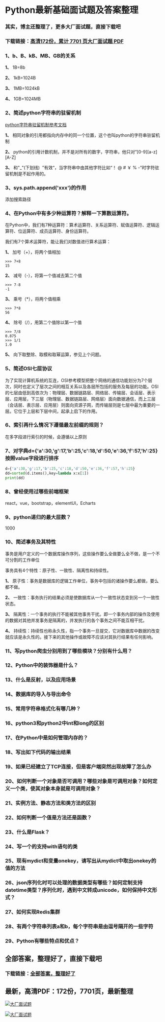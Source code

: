 # Python最新基础面试题及答案整理

### 其实，博主还整理了，更多大厂面试题，直接下载吧

### 下载链接：[高清172份，累计 7701 页大厂面试题  PDF](https://github.com/souyunku/DevBooks/blob/master/docs/index.md)



### 1、b、B、kB、MB、GB的关系

**1、** 1B=8b

**2、** 1kB=1024B

**3、** 1MB=1024kB

**4、** 1GB=1024MB


### 2、简述python字符串的驻留机制

[python字符串驻留机制参考文档](https://www.cnblogs.com/asmer-stone/p/4802800.html)

**1、** 相同对象的引用都指向内存中的同一个位置，这个也叫python的字符串驻留机制

**2、** python的引用计数机制，并不是对所有的数字，字符串，他只对”[0-9][a-z][A-Z]

**3、** 和"_"(下划线)  ”有效“，当字符串中由其他字符比如“！ @ # ￥ % -”时字符驻留机制是不起作用的。


### 3、sys.path.append('xxx')的作用

添加搜索路径


### 4、在Python中有多少种运算符？解释一下算数运算符。

在Python中，我们有7种运算符：算术运算符、关系运算符、赋值运算符、逻辑运算符、位运算符、成员运算符、身份运算符。

我们有7个算术运算符，能让我们对数值进行算术运算：

**1、** 加号（+），将两个值相加

```
>>> 7+8
15
```

**2、** 减号（-），将第一个值减去第二个值

```
>>> 7-8
-1
```

**3、** 乘号（*），将两个值相乘

```
>>> 7*8
56
```

**4、** 除号（/），用第二个值除以第一个值

```
>>> 7/8
0.875
>>> 1/1
1.0
```

**5、** 向下取整除、取模和取幂运算，参见上个问题。


### 5、简述OSI七层协议

为了实现计算机系统的互连，OSI参考模型把整个网络的通信功能划分为7个层次，同时也定义了层次之间的相互关系以及各层所包括的服务及每层的功能。OSI的七层由低到高依次为：物理层、数据链路层、网络层、传输层、会话层、表示层、应用层，下三层（物理层、数据链路层、网络层）面向数据通信，而上三层（会话层、表示层、应用层）则面向资源子网，而传输层则是七层中最为重要的一层。它位于上层和下层中间，起承上启下的作用。


### 6、索引再什么情况下遵循最左前缀的规则？

在多字段进行索引的时候，会遵循以上原则


### 7、对字典d={'a':30,'g':17,'b':25,'c':18,'d':50,'e':36,'f':57,'h':25}按照value字段进行排序

```python
d={'a':30,'g':17,'b':25,'c':18,'d':50,'e':36,'f':57,'h':25}
dd=sorted(d.items(),key=lambda x:x[1])
print(dd)
```


### 8、曾经使用过哪些前端框架

react，vue，bootstrap，elementUI，Echarts


### 9、python递归的最大层数？

1000


### 10、简述事务及其特性

事务是用户定义的一个数据库操作序列，这些操作要么全做要么全不做，是一个不可分割的工作单位

事务具有4个特性：原子性、一致性、隔离性和持续性。

**1、** 原子性：事务是数据库的逻辑工作单位，事务中包括的诸操作要么都做，要么都不做。

**2、** 一致性：事务执行的结果必须是使数据库从一个一致性状态变到另一个一致性状态。

**3、** 隔离性：一个事务的执行不能被其他事务干扰。即一个事务内部的操作及使用的数据对其他并发事务是隔离的，并发执行的各个事务之间不能互相干扰。

**4、** 持续性：持续性也称永久性，指一个事务一旦提交，它对数据库中数据的改变就应该是永久性的。接下来的其他操作或故障不应该对其执行结果有任何影响。


### 11、写python爬虫分别用到了哪些模块？分别有什么用？
### 12、Python中的装饰器是什么？
### 13、什么是反射，以及应用场景
### 14、数据库的导入与导出命令
### 15、常用字符串格式化有哪几种？
### 16、python3和python2中int和long的区别
### 17、在Python中是如何管理内存的？
### 18、写出如下代码的输出结果
### 19、如果已经建立了TCP连接，但是客户端突然出现故障了怎么办
### 20、如何判断一个对象是否可调用？哪些对象是可调用对象？如何定义一个类，使其对象本身就是可调用对象？
### 21、实例方法、静态方法和类方法的区别
### 22、如何判断一个值是方法还是函数？
### 23、什么是Flask？
### 24、写一个的支持with语句的类
### 25、现有mydict和变量onekey，请写出从mydict中取出onekey的值的方法
### 26、json序列化时可以处理的数据类型有哪些？如何定制支持datetime类型？序列化时，遇到中文转成unicode，如何保持中文形式？
### 27、如何实现Redis集群
### 28、有两个字符串列表a和b，每个字符串是由逗号隔开的一些字符
### 29、Python有哪些特点和优点？




## 全部答案，整理好了，直接下载吧

### 下载链接：[全部答案，整理好了](https://www.souyunku.com/wp-content/uploads/weixin/githup-weixin-2.png)




## 最新，高清PDF：172份，7701页，最新整理

[![大厂面试题](https://www.souyunku.com/wp-content/uploads/weixin/mst.png "架构师专栏")](https://www.souyunku.com/wp-content/uploads/weixin/githup-weixin.png "架构师专栏")

[![大厂面试题](https://www.souyunku.com/wp-content/uploads/weixin/githup-weixin.png "架构师专栏")](https://www.souyunku.com/wp-content/uploads/weixin/githup-weixin.png "架构师专栏")
